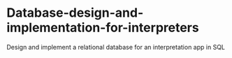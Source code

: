 # Database-design-and-implementation-for-interpreters
Design and implement a relational database for an interpretation app in SQL
